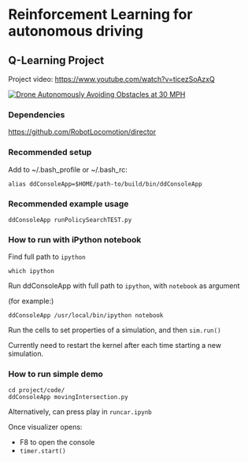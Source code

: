 # Reinforcement Learning for autonomous driving

## Q-Learning Project

Project video: https://www.youtube.com/watch?v=ticezSoAzxQ

[![Drone Autonomously Avoiding Obstacles at 30 MPH](http://img.youtube.com/vi/ticezSoAzxQ/0.jpg)](https://www.youtube.com/watch?v=ticezSoAzxQ)


### Dependencies

https://github.com/RobotLocomotion/director

### Recommended setup

Add to ~/.bash_profile or ~/.bash_rc:

`alias ddConsoleApp=$HOME/path-to/build/bin/ddConsoleApp`

### Recommended example usage

`ddConsoleApp runPolicySearchTEST.py`

### How to run with iPython notebook

Find full path to `ipython`

```
which ipython
```

Run ddConsoleApp with full path to `ipython`, with `notebook` as argument

(for example:)

```
ddConsoleApp /usr/local/bin/ipython notebook
```

Run the cells to set properties of a simulation, and then `sim.run()`

Currently need to restart the kernel after each time starting a new simulation.



### How to run simple demo

```
cd project/code/
ddConsoleApp movingIntersection.py
```

Alternatively, can press play in `runcar.ipynb`

Once visualizer opens:

- F8 to open the console
- `timer.start()`






